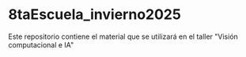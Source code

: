 # 8taEscuela_invierno2025
Este repositorio contiene el material que se utilizará en el taller "Visión computacional e IA"
